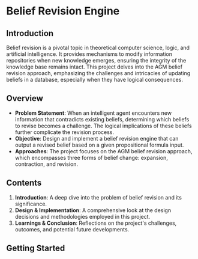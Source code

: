# Belief Revision Engine

## Introduction
Belief revision is a pivotal topic in theoretical computer science, logic, and artificial intelligence. It provides mechanisms to modify information repositories when new knowledge emerges, ensuring the integrity of the knowledge base remains intact. This project delves into the AGM belief revision approach, emphasizing the challenges and intricacies of updating beliefs in a database, especially when they have logical consequences.

## Overview
- **Problem Statement**: When an intelligent agent encounters new information that contradicts existing beliefs, determining which beliefs to revise becomes a challenge. The logical implications of these beliefs further complicate the revision process.
- **Objective**: Design and implement a belief revision engine that can output a revised belief based on a given propositional formula input.
- **Approaches**: The project focuses on the AGM belief revision approach, which encompasses three forms of belief change: expansion, contraction, and revision.

## Contents
1. **Introduction**: A deep dive into the problem of belief revision and its significance.
2. **Design & Implementation**: A comprehensive look at the design decisions and methodologies employed in this project.
3. **Learnings & Conclusion**: Reflections on the project's challenges, outcomes, and potential future developments.

## Getting Started


